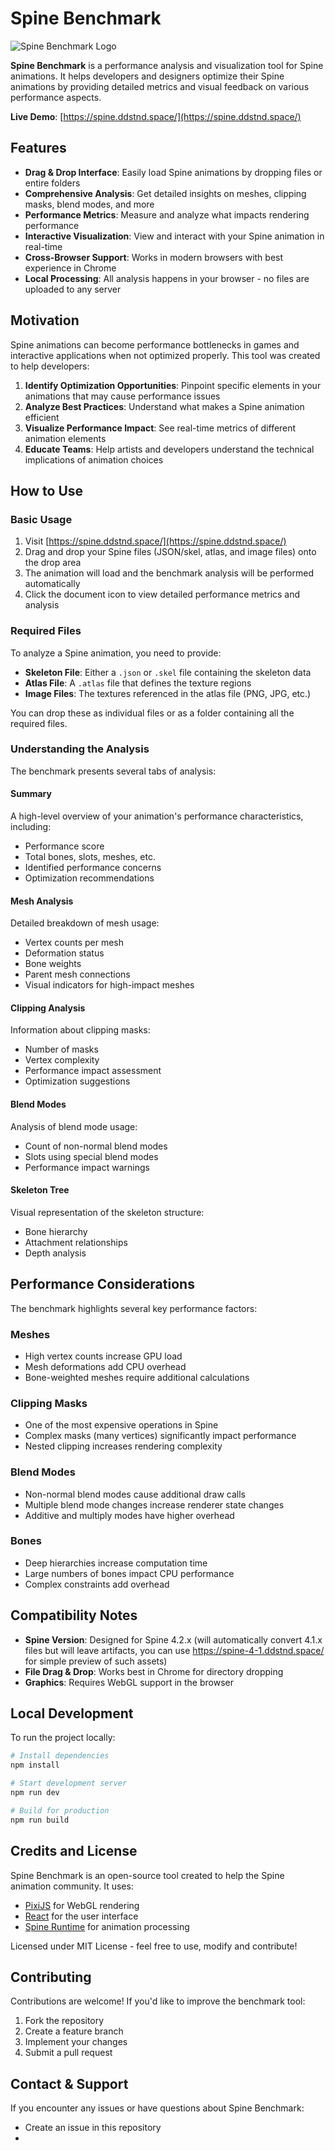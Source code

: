 # Spine Benchmark

![Spine Benchmark Logo](https://spine.ddstnd.space/logo.png)

**Spine Benchmark** is a performance analysis and visualization tool for Spine animations. It helps developers and designers optimize their Spine animations by providing detailed metrics and visual feedback on various performance aspects.

**Live Demo**: [https://spine.ddstnd.space/](https://spine.ddstnd.space/)

## Features

- **Drag & Drop Interface**: Easily load Spine animations by dropping files or entire folders
- **Comprehensive Analysis**: Get detailed insights on meshes, clipping masks, blend modes, and more
- **Performance Metrics**: Measure and analyze what impacts rendering performance
- **Interactive Visualization**: View and interact with your Spine animation in real-time
- **Cross-Browser Support**: Works in modern browsers with best experience in Chrome
- **Local Processing**: All analysis happens in your browser - no files are uploaded to any server

## Motivation

Spine animations can become performance bottlenecks in games and interactive applications when not optimized properly. This tool was created to help developers:

1. **Identify Optimization Opportunities**: Pinpoint specific elements in your animations that may cause performance issues
2. **Analyze Best Practices**: Understand what makes a Spine animation efficient
3. **Visualize Performance Impact**: See real-time metrics of different animation elements
4. **Educate Teams**: Help artists and developers understand the technical implications of animation choices

## How to Use

### Basic Usage

1. Visit [https://spine.ddstnd.space/](https://spine.ddstnd.space/)
2. Drag and drop your Spine files (JSON/skel, atlas, and image files) onto the drop area
3. The animation will load and the benchmark analysis will be performed automatically
4. Click the document icon to view detailed performance metrics and analysis

### Required Files

To analyze a Spine animation, you need to provide:

- **Skeleton File**: Either a `.json` or `.skel` file containing the skeleton data
- **Atlas File**: A `.atlas` file that defines the texture regions
- **Image Files**: The textures referenced in the atlas file (PNG, JPG, etc.)

You can drop these as individual files or as a folder containing all the required files.

### Understanding the Analysis

The benchmark presents several tabs of analysis:

#### Summary

A high-level overview of your animation's performance characteristics, including:
- Performance score
- Total bones, slots, meshes, etc.
- Identified performance concerns
- Optimization recommendations

#### Mesh Analysis

Detailed breakdown of mesh usage:
- Vertex counts per mesh
- Deformation status
- Bone weights
- Parent mesh connections
- Visual indicators for high-impact meshes

#### Clipping Analysis

Information about clipping masks:
- Number of masks
- Vertex complexity
- Performance impact assessment
- Optimization suggestions

#### Blend Modes

Analysis of blend mode usage:
- Count of non-normal blend modes
- Slots using special blend modes
- Performance impact warnings

#### Skeleton Tree

Visual representation of the skeleton structure:
- Bone hierarchy
- Attachment relationships
- Depth analysis

## Performance Considerations

The benchmark highlights several key performance factors:

### Meshes
- High vertex counts increase GPU load
- Mesh deformations add CPU overhead
- Bone-weighted meshes require additional calculations

### Clipping Masks
- One of the most expensive operations in Spine
- Complex masks (many vertices) significantly impact performance
- Nested clipping increases rendering complexity

### Blend Modes
- Non-normal blend modes cause additional draw calls
- Multiple blend mode changes increase renderer state changes
- Additive and multiply modes have higher overhead

### Bones
- Deep hierarchies increase computation time
- Large numbers of bones impact CPU performance
- Complex constraints add overhead

## Compatibility Notes

- **Spine Version**: Designed for Spine 4.2.x (will automatically convert 4.1.x files but will leave artifacts, you can use https://spine-4-1.ddstnd.space/ for simple preview of such assets)
- **File Drag & Drop**: Works best in Chrome for directory dropping
- **Graphics**: Requires WebGL support in the browser

## Local Development

To run the project locally:

```bash
# Install dependencies
npm install

# Start development server
npm run dev

# Build for production
npm run build
```

## Credits and License

Spine Benchmark is an open-source tool created to help the Spine animation community. It uses:

- [PixiJS](https://pixijs.com/) for WebGL rendering
- [React](https://reactjs.org/) for the user interface
- [Spine Runtime](http://esotericsoftware.com/) for animation processing

Licensed under MIT License - feel free to use, modify and contribute!

## Contributing

Contributions are welcome! If you'd like to improve the benchmark tool:

1. Fork the repository
2. Create a feature branch
3. Implement your changes
4. Submit a pull request

## Contact & Support

If you encounter any issues or have questions about Spine Benchmark:

- Create an issue in this repository
- 
